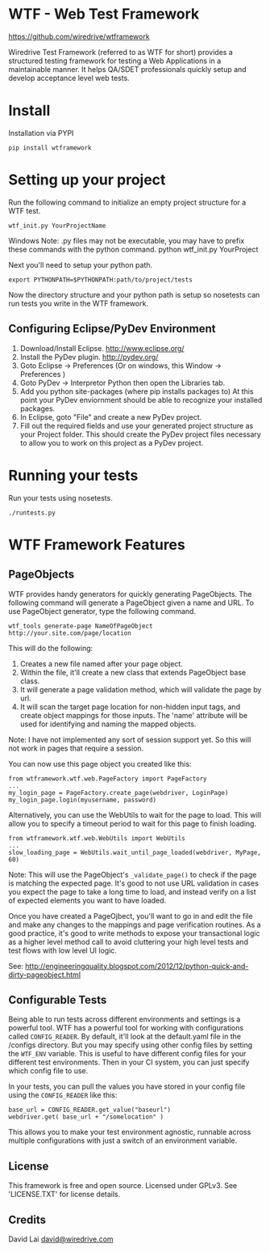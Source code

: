 WTF - Web Test Framework
======
https://github.com/wiredrive/wtframework


Wiredrive Test Framework (referred to as WTF for short) provides a structured testing 
framework for testing a Web Applications in a maintainable manner.  It helps QA/SDET
professionals quickly setup and develop acceptance level web tests.


Install
=======

Installation via PYPI

	pip install wtframework


Setting up your project
=======================

Run the following command to initialize an empty project structure for a WTF test.
	
	wtf_init.py YourProjectName

Windows Note: .py files may not be executable, you may have to prefix these commands 
with the python command. 
	python wtf_init.py YourProject

Next you'll need to setup your python path.

	export PYTHONPATH=$PYTHONPATH:path/to/project/tests
	
Now the directory structure and your python path is setup so nosetests can run tests 
you write in the WTF framework.


Configuring Eclipse/PyDev Environment
-------------------------------------
1. Download/Install Eclipse. http://www.eclipse.org/
2. Install the PyDev plugin. http://pydev.org/
3. Goto Eclipse -> Preferences (Or on windows, this Window -> Preferences )
4. Goto PyDev -> Interpretor Python then open the Libraries tab.
5. Add you python site-packages (where pip installs packages to)
At this point your PyDev enviornment should be able to recognize your 
installed packages.
6. In Eclipse,  goto "File" and create a new PyDev project.
7. Fill out the required fields and use your generated project structure as
your Project folder.  This should create the PyDev project files necessary to
allow you to work on this project as a PyDev project.


Running your tests
==================

Run your tests using nosetests.

	./runtests.py


WTF Framework Features
======================

PageObjects
-----------
WTF provides handy generators for quickly generating PageObjects.  The following 
command will generate a PageObject given a name and URL. To use PageObject generator,
type the following command.

	wtf_tools generate-page NameOfPageObject http://your.site.com/page/location
	
This will do the following:
1. Creates a new file named after your page object.
2. Within the file, it'll create a new class that extends PageObject base class.
3. It will generate a page validation method, which will validate the page by url.
4. It will scan the target page location for non-hidden input tags, and create 
object mappings for those inputs.  The 'name' attribute will be used for identifying 
and naming the mapped objects.

Note: I have not implemented any sort of session support yet. So this will not work in 
pages that require a session.

You can now use this page object you created like this:

	from wtframework.wtf.web.PageFactory import PageFactory
	...
	my_login_page = PageFactory.create_page(webdriver, LoginPage)
	my_login_page.login(myusername, password)

Alternatively, you can use the WebUtils to wait for the page to load.  This will allow 
you to specify a timeout period to wait for this page to finish loading.

	from wtframework.wtf.web.WebUtils import WebUtils
	...
	slow_loading_page = WebUtils.wait_until_page_loaded(webdriver, MyPage, 60)

Note: This will use the PageObject's `_validate_page()` to check if the page is 
matching the expected page.  It's good to not use URL validation in cases you expect 
the page to take a long time to load, and instead verify on a list of expected 
elements you want to have loaded.


Once you have created a PageOjbect, you'll want to go in and edit the file and make any 
changes to the mappings and page verification routines.  As a good practice, it's good 
to write methods to expose your transactional logic as a higher level method call 
to avoid cluttering your high level tests and test flows with low level UI logic.

See: http://engineeringquality.blogspot.com/2012/12/python-quick-and-dirty-pageobject.html


Configurable Tests
------------------
Being able to run tests across different environments and settings is a powerful tool.
WTF has a powerful tool for working with configurations called `CONFIG_READER`.  By 
default, it'll look at the default.yaml file in the /configs directory.  But you may 
specify using other config files by setting the `WTF_ENV` variable.  This is useful to 
have different config files for your different test environments.  Then in your CI 
system, you can just specify which config file to use.

In your tests, you can pull the values you have stored in your config file using the 
`CONFIG_READER` like this:

	base_url = CONFIG_READER.get_value("baseurl")
	webdriver.get( base_url + "/somelocation" )

This allows you to make your test environment agnostic, runnable across multiple 
configurations with just a switch of an environment variable.
	

License
-------
This framework is free and open source.  Licensed under GPLv3. See 'LICENSE.TXT' for 
license details.

Credits
------------
David Lai <david@wiredrive.com>